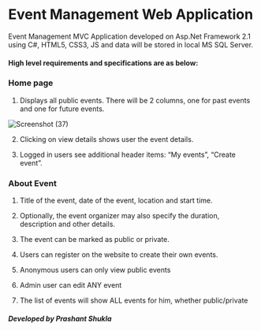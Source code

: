 # Event Management Web Application

Event Management MVC Application developed on Asp.Net Framework 2.1 using C#, HTML5, CSS3, JS and data will be stored in local MS SQL Server.

#### High level requirements and specifications are as below:

### Home page 
1)	Displays all public events. There will be 2 columns, one for past events and one for future events. 

![Screenshot (37)](https://user-images.githubusercontent.com/53581128/108478727-dfd9ab80-72ba-11eb-9bf7-ce97c6794b7c.png)


2)	Clicking on view details shows user the event details.

3)	Logged in users see additional header items: “My events”, “Create event”.

### About Event
1) Title of the event, date of the event, location and start time. 

2) Optionally, the event organizer may also specify the duration, description and other details.

3) The event can be marked as public or private.

4) Users can register on the website to create their own events. 

5) Anonymous users can only view public events

6) Admin user can edit ANY event

7) The list of events will show ALL events for him, whether public/private

##### Developed by Prashant Shukla

